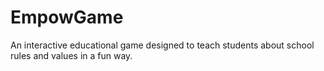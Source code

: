 # EmpowGame
An interactive educational game designed to teach students about school rules and values in a fun way.
